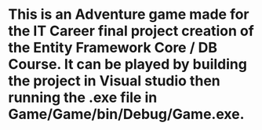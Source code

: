 # This is an Adventure game made for the IT Career final project creation of the Entity Framework Core / DB Course. It can be played by building the project in Visual studio then running the .exe file in Game/Game/bin/Debug/Game.exe.
